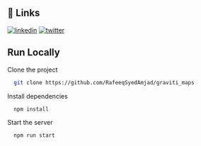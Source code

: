 ## 🔗 Links
[![linkedin](https://img.shields.io/badge/linkedin-0A66C2?style=for-the-badge&logo=linkedin&logoColor=white)](https://www.linkedin.com/in/rafeeq-syed-amjad-a0b64b175/)
[![twitter](https://img.shields.io/badge/twitter-1DA1F2?style=for-the-badge&logo=twitter&logoColor=white)](https://twitter.com/Rafeeq78301599)
## Run Locally

Clone the project

```bash
  git clone https://github.com/RafeeqSyedAmjad/graviti_maps
```

Install dependencies

```bash
  npm install
```

Start the server

```bash
  npm run start
```

